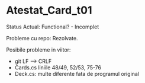 # Atestat_Card_t01

Status Actual: Functional? - Incomplet

Probleme cu repo: Rezolvate.

Posibile probleme in viitor: 
- git LF --> CRLF
- Cards.cs liniile 48/49, 52/53, 75-76
- Deck.cs: multe diferente fata de programul original